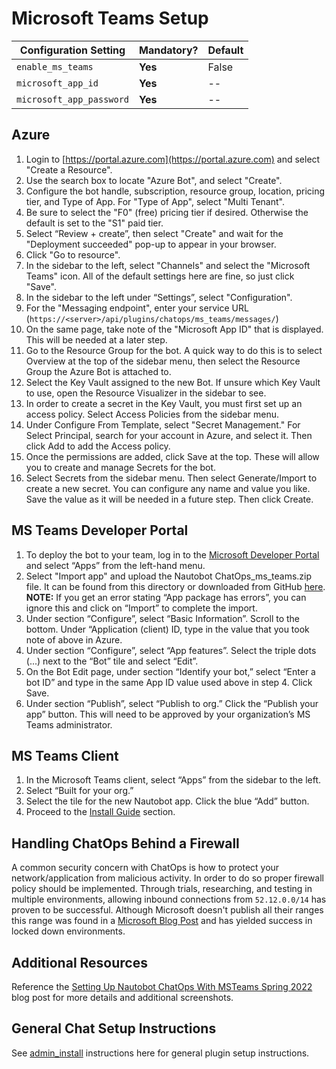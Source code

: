 # Microsoft Teams Setup

| Configuration Setting        | Mandatory? | Default |
| ---------------------------- | ---------- | ------- |
| `enable_ms_teams`            | **Yes**    | False   |
| `microsoft_app_id`           | **Yes**    | --      |
| `microsoft_app_password`     | **Yes**    | --      |



## Azure

1. Login to [https://portal.azure.com](https://portal.azure.com) and select "Create a Resource".
2. Use the search box to locate "Azure Bot", and select "Create".
3. Configure the bot handle, subscription, resource group, location, pricing tier, and Type of App. For "Type of App", select "Multi Tenant".
4. Be sure to select the "F0" (free) pricing tier if desired. Otherwise the default is set to the "S1" paid tier.
5. Select “Review + create”, then select "Create" and wait for the "Deployment succeeded" pop-up to appear in your browser.
6. Click "Go to resource".
7. In the sidebar to the left, select "Channels" and select the "Microsoft Teams" icon. All of the default settings here are fine, so just click "Save".
8. In the sidebar to the left under “Settings”, select "Configuration".
9. For the "Messaging endpoint", enter your service URL (`https://<server>/api/plugins/chatops/ms_teams/messages/`)
10. On the same page, take note of the "Microsoft App ID" that is displayed. This will be needed at a later step.
11. Go to the Resource Group for the bot. A quick way to do this is to select Overview at the top of the sidebar menu, then select the Resource Group the Azure Bot is attached to.
12. Select the Key Vault assigned to the new Bot. If unsure which Key Vault to use, open the Resource Visualizer in the sidebar to see.
13. In order to create a secret in the Key Vault, you must first set up an access policy. Select Access Policies from the sidebar menu.
14. Under Configure From Template, select "Secret Management." For Select Principal, search for your account in Azure, and select it. Then click Add to add the Access policy.
15. Once the permissions are added, click Save at the top. These will allow you to create and manage Secrets for the bot.
16. Select Secrets from the sidebar menu. Then select Generate/Import to create a new secret. You can configure any name and value you like. Save the value as it will be needed in a future step. Then click Create.

## MS Teams Developer Portal

1. To deploy the bot to your team, log in to the [Microsoft Developer Portal](https://dev.teams.microsoft.com/) and select “Apps” from the left-hand menu.
2. Select "Import app" and upload the Nautobot ChatOps_ms_teams.zip file. It can be found from this directory or downloaded from GitHub [here](https://github.com/nautobot/nautobot-plugin-chatops/blob/develop/Nautobot_ms_teams.zip). **NOTE:** If you get an error stating “App package has errors”, you can ignore this and click on “Import” to complete the import.
3. Under section “Configure”, select “Basic Information”. Scroll to the bottom. Under “Application (client) ID, type in the value that you took note of above in Azure.
4. Under section “Configure”, select “App features”. Select the triple dots (...) next to the “Bot” tile and select “Edit”.
5. On the Bot Edit page, under section “Identify your bot,” select “Enter a bot ID” and type in the same App ID value used above in step 4. Click Save.
6. Under section “Publish”, select “Publish to org.” Click the “Publish your app” button. This will need to be approved by your organization’s MS Teams administrator.

## MS Teams Client

1. In the Microsoft Teams client, select “Apps” from the sidebar to the left.
2. Select “Built for your org.”
3. Select the tile for the new Nautobot app. Click the blue “Add” button.
4. Proceed to the [Install Guide](admin_install.md#Install-Guide) section.

## Handling ChatOps Behind a Firewall

A common security concern with ChatOps is how to protect your network/application from malicious activity. In order to do so proper firewall policy should be implemented. Through trials, researching, and testing in multiple environments, allowing inbound connections from `52.12.0.0/14` has proven to be successful. Although Microsoft doesn't publish all their ranges this range was found in a [Microsoft Blog Post](https://blog.botframework.com/2020/11/23/bots-secured-behind-a-firewall-teams/) and has yielded success in locked down environments.

## Additional Resources

Reference the [Setting Up Nautobot ChatOps With MSTeams Spring 2022](https://blog.networktocode.com/post/setting-up-nautobot-chatops-with-msteams-spring-2022/) blog post for more details and additional screenshots.

## General Chat Setup Instructions

See [admin_install](admin_install.md) instructions here for general plugin setup instructions.
